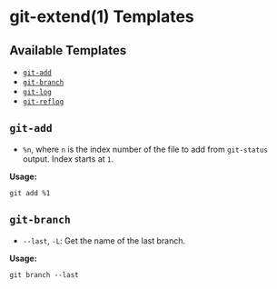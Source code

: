 # git-extend(1) Templates

## Available Templates

- [`git-add`](#git-add)
- [`git-branch`](#git-branch)
- [`git-log`](#git-log)
- [`git-reflog`](#git-reflog)

## `git-add`

+ `%n`, where `n` is the index number of the file to add from `git-status` output. Index starts at `1`.

**Usage:**

```
git add %1
```

## `git-branch`

+ `--last`, `-L`: Get the name of the last branch.

**Usage:**

```
git branch --last
```
